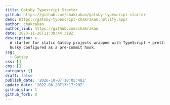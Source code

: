 ```yaml
---
title: Gatsby Typescript Starter
github: https://github.com/chakrakan/gatsby-typescript-starter
demo: https://gatsby-typescript-chakrakan.netlify.app/
author: chakrakan
author_link: https://github.com/chakrakan
date: 2023-11-26T11:38:44.319Z
description: >-
  A starter for static Gatsby projects wrapped with TypeScript + prettier +
  husky configured as a pre-commit hook.
ssg:
  - Gatsby
css: []
cms: []
category: []
draft: false
publish_date: '2020-10-07T18:05:48Z'
update_date: '2022-06-20T13:17:20Z'
github_star: 1
github_fork: 0
---
```

